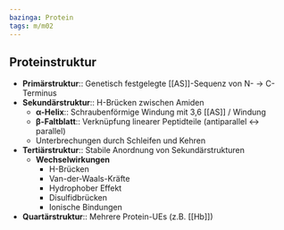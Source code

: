 ```yaml
---
bazinga: Protein
tags: m/m02
---
```


## Proteinstruktur

- **Primärstruktur**:: Genetisch festgelegte [[AS]]-Sequenz von N- → C-Terminus
- **Sekundärstruktur**:: H-Brücken zwischen Amiden
    - **α-Helix**:: Schraubenförmige Windung mit 3,6 [[AS]] / Windung
    - **β-Faltblatt**:: Verknüpfung linearer Peptidteile (antiparallel ↔ parallel)
    - Unterbrechungen durch Schleifen und Kehren
- **Tertiärstruktur**:: Stabile Anordnung von Sekundärstrukturen
    - **Wechselwirkungen**
        - H-Brücken
        - Van-der-Waals-Kräfte
        - Hydrophober Effekt
        - Disulfidbrücken
        - Ionische Bindungen
- **Quartärstruktur**:: Mehrere Protein-UEs (z.B. [[Hb]])
